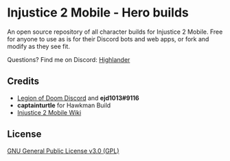 # Injustice 2 Mobile - Hero builds

An open source repository of all character builds for Injustice 2 Mobile. Free for anyone to use as is for their Discord bots and web apps, or fork and modify as they see fit.

Questions? Find me on Discord: [Highlander](https://discordapp.com/users/402577495515463680)

## Credits

-  [Legion of Doom Discord](https://discord.gg/Je3Sx3x) and **ejd1013#9116**
-  **captainturtle** for Hawkman Build
-  [Injustice 2 Mobile Wiki](https://injustice-2-mobile.fandom.com/wiki/Injustice_2_Mobile_Wiki)

## License

[GNU General Public License v3.0 (GPL)](LICENSE.md)
